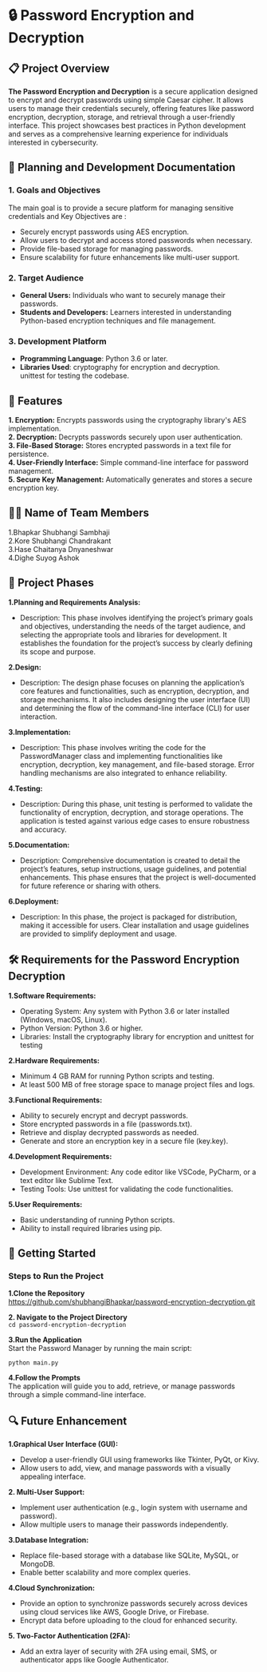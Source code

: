 # 🔒 Password Encryption and Decryption
## 📋 Project Overview

**The Password Encryption and Decryption** is a secure application designed to encrypt and decrypt passwords using simple Caesar cipher. It allows users to manage their credentials securely, offering features like password encryption, decryption, storage, and retrieval through a user-friendly interface.
This project showcases best practices in Python development and serves as a comprehensive learning experience for individuals interested in cybersecurity.

## 📝 Planning and Development Documentation
### 1. Goals and Objectives
The main goal is to provide a secure platform for managing sensitive credentials and Key Objectives are :
- Securely encrypt passwords using AES encryption.
- Allow users to decrypt and access stored passwords when necessary.
- Provide file-based storage for managing passwords.
- Ensure scalability for future enhancements like multi-user support.
 ### 2. Target Audience
- **General Users:** Individuals who want to securely manage their passwords.
- **Students and Developers:** Learners interested in understanding Python-based encryption techniques and file management.
 ### 3. Development Platform
- **Programming Language**: Python 3.6 or later.
- **Libraries Used**:
 cryptography for encryption and decryption.  
 unittest for testing the codebase.

##  📖 Features
**1. Encryption:** Encrypts passwords using the cryptography library's AES implementation.  
**2. Decryption:** Decrypts passwords securely upon user authentication.  
**3. File-Based Storage:** Stores encrypted passwords in a text file for persistence.  
**4. User-Friendly Interface:** Simple command-line interface for password management.  
**5. Secure Key Management:** Automatically generates and stores a secure encryption key.  


## 🧑‍💻 Name of Team Members  

 1.Bhapkar Shubhangi Sambhaji   
 2.Kore Shubhangi Chandrakant  
 3.Hase Chaitanya Dnyaneshwar  
 4.Dighe Suyog Ashok  
 
 

## 📌 Project Phases
**1.Planning and Requirements Analysis:**
- Description: This phase involves identifying the project’s primary goals and objectives, understanding the needs of the target audience, and selecting the appropriate tools and libraries for development. It 
  establishes the foundation for the project’s success by clearly defining its scope and purpose.
  
 **2.Design:**
- Description: The design phase focuses on planning the application’s core features and functionalities, such as encryption, decryption, and storage mechanisms. It also includes designing the user interface (UI) 
  and determining the flow of the command-line interface (CLI) for user interaction.
  
 **3.Implementation:**
- Description: This phase involves writing the code for the PasswordManager class and implementing functionalities like encryption, decryption, key management, and file-based storage. Error handling mechanisms 
  are also integrated to enhance reliability.
  
 **4.Testing:**
- Description: During this phase, unit testing is performed to validate the functionality of encryption, decryption, and storage operations. The application is tested against various edge cases to ensure 
  robustness and accuracy.
  
 **5.Documentation:**  
- Description: Comprehensive documentation is created to detail the project’s features, setup instructions, usage guidelines, and potential enhancements. This phase ensures that the project is well-documented for 
  future reference or sharing with others.
  
 **6.Deployment:**
- Description: In this phase, the project is packaged for distribution, making it accessible for users. Clear installation and usage guidelines are provided to simplify deployment and usage.
  

## 🛠️ Requirements for the Password Encryption Decryption
**1.Software Requirements:**
- Operating System: Any system with Python 3.6 or later installed (Windows, macOS, Linux).
- Python Version: Python 3.6 or higher.
- Libraries: Install the cryptography library for encryption and unittest for testing

**2.Hardware Requirements:**
- Minimum 4 GB RAM for running Python scripts and testing.
- At least 500 MB of free storage space to manage project files and logs.

**3.Functional Requirements:**
- Ability to securely encrypt and decrypt passwords.
- Store encrypted passwords in a file (passwords.txt).
- Retrieve and display decrypted passwords as needed.
- Generate and store an encryption key in a secure file (key.key).

**4.Development Requirements:**
- Development Environment: Any code editor like VSCode, PyCharm, or a text editor like Sublime Text.
- Testing Tools: Use unittest for validating the code functionalities.
  
**5.User Requirements:**
- Basic understanding of running Python scripts.
- Ability to install required libraries using pip.

## 🚀 Getting Started
### Steps to Run the Project
**1.Clone the Repository**  
 https://github.com/shubhangiBhapkar/password-encryption-decryption.git

**2. Navigate to the Project Directory**  
 `cd password-encryption-decryption`  

**3.Run the Application**  
  Start the Password Manager by running the main script:

   `python main.py`
   
**4.Follow the Prompts**  
  The application will guide you to add, retrieve, or manage passwords through a simple command-line interface.  

  ## 🔍 Future Enhancement  
   **1.Graphical User Interface (GUI):**

  - Develop a user-friendly GUI using frameworks like Tkinter, PyQt, or Kivy.
  - Allow users to add, view, and manage passwords with a visually appealing interface.

   **2. Multi-User Support:**
 
  - Implement user authentication (e.g., login system with username and password).
  - Allow multiple users to manage their passwords independently.

   **3.Database Integration:**
  
 - Replace file-based storage with a database like SQLite, MySQL, or MongoDB.
 - Enable better scalability and more complex queries.

  **4.Cloud Synchronization:**

 - Provide an option to synchronize passwords securely across devices using cloud services like AWS, Google Drive, or Firebase.
 - Encrypt data before uploading to the cloud for enhanced security.

  **5. Two-Factor Authentication (2FA):**
 - Add an extra layer of security with 2FA using email, SMS, or authenticator apps like Google Authenticator.









